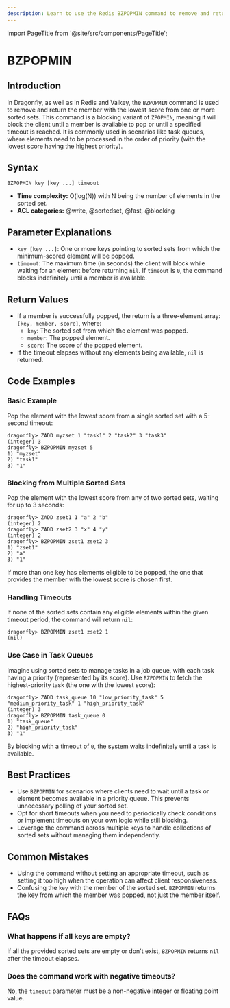 ```yaml
---
description: Learn to use the Redis BZPOPMIN command to remove and return the smallest score member from sorted sets, plus expert tips beyond the official doRedis docscs.
---
```


import PageTitle from '@site/src/components/PageTitle';

# BZPOPMIN

<PageTitle title="Redis BZPOPMIN Explained (Better Than Official Docs)" />

## Introduction

In Dragonfly, as well as in Redis and Valkey, the `BZPOPMIN` command is used to remove and return the member with the lowest score from one or more sorted sets.
This command is a blocking variant of `ZPOPMIN`, meaning it will block the client until a member is available to pop or until a specified timeout is reached.
It is commonly used in scenarios like task queues, where elements need to be processed in the order of priority (with the lowest score having the highest priority).

## Syntax

```shell
BZPOPMIN key [key ...] timeout
```

- **Time complexity:** O(log(N)) with N being the number of elements in the sorted set.
- **ACL categories:** @write, @sortedset, @fast, @blocking

## Parameter Explanations

- `key [key ...]`: One or more keys pointing to sorted sets from which the minimum-scored element will be popped.
- `timeout`: The maximum time (in seconds) the client will block while waiting for an element before returning `nil`.
  If `timeout` is `0`, the command blocks indefinitely until a member is available.

## Return Values

- If a member is successfully popped, the return is a three-element array: `[key, member, score]`, where:
  - `key`: The sorted set from which the element was popped.
  - `member`: The popped element.
  - `score`: The score of the popped element.
- If the timeout elapses without any elements being available, `nil` is returned.

## Code Examples

### Basic Example

Pop the element with the lowest score from a single sorted set with a 5-second timeout:

```shell
dragonfly> ZADD myzset 1 "task1" 2 "task2" 3 "task3"
(integer) 3
dragonfly> BZPOPMIN myzset 5
1) "myzset"
2) "task1"
3) "1"
```

### Blocking from Multiple Sorted Sets

Pop the element with the lowest score from any of two sorted sets, waiting for up to 3 seconds:

```shell
dragonfly> ZADD zset1 1 "a" 2 "b"
(integer) 2
dragonfly> ZADD zset2 3 "x" 4 "y"
(integer) 2
dragonfly> BZPOPMIN zset1 zset2 3
1) "zset1"
2) "a"
3) "1"
```

If more than one key has elements eligible to be popped, the one that provides the member with the lowest score is chosen first.

### Handling Timeouts

If none of the sorted sets contain any eligible elements within the given timeout period, the command will return `nil`:

```shell
dragonfly> BZPOPMIN zset1 zset2 1
(nil)
```

### Use Case in Task Queues

Imagine using sorted sets to manage tasks in a job queue, with each task having a priority (represented by its score).
Use `BZPOPMIN` to fetch the highest-priority task (the one with the lowest score):

```shell
dragonfly> ZADD task_queue 10 "low_priority_task" 5 "medium_priority_task" 1 "high_priority_task"
(integer) 3
dragonfly> BZPOPMIN task_queue 0
1) "task_queue"
2) "high_priority_task"
3) "1"
```

By blocking with a timeout of `0`, the system waits indefinitely until a task is available.

## Best Practices

- Use `BZPOPMIN` for scenarios where clients need to wait until a task or element becomes available in a priority queue.
  This prevents unnecessary polling of your sorted set.
- Opt for short timeouts when you need to periodically check conditions or implement timeouts on your own logic while still blocking.
- Leverage the command across multiple keys to handle collections of sorted sets without managing them independently.

## Common Mistakes

- Using the command without setting an appropriate timeout, such as setting it too high when the operation can affect client responsiveness.
- Confusing the `key` with the member of the sorted set.
  `BZPOPMIN` returns the key from which the member was popped, not just the member itself.

## FAQs

### What happens if all keys are empty?

If all the provided sorted sets are empty or don't exist, `BZPOPMIN` returns `nil` after the timeout elapses.

### Does the command work with negative timeouts?

No, the `timeout` parameter must be a non-negative integer or floating point value.
